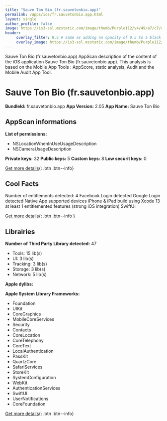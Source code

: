 ```yaml
---
title: "Sauve Ton Bio (fr.sauvetonbio.app)"
permalink: /apps/ios/fr.sauvetonbio.app.html
layout: single
author_profile: false
image: https://is3-ssl.mzstatic.com/image/thumb/Purple112/v4/49/a7/c7/49a7c76f-b927-91d7-53f3-58db5ee2b708/AppIcon-0-0-1x_U007emarketing-0-0-0-7-0-0-sRGB-0-0-0-GLES2_U002c0-512MB-85-220-0-0.png/512x512bb.jpg
header: 
     overlay_filter: 0.5 # same as adding an opacity of 0.5 to a black background
     overlay_image: https://is3-ssl.mzstatic.com/image/thumb/Purple112/v4/49/a7/c7/49a7c76f-b927-91d7-53f3-58db5ee2b708/AppIcon-0-0-1x_U007emarketing-0-0-0-7-0-0-sRGB-0-0-0-GLES2_U002c0-512MB-85-220-0-0.png/512x512bb.jpg
---
```

Sauve Ton Bio (fr.sauvetonbio.app) AppScan description of the content of the iOS application Sauve Ton Bio (fr.sauvetonbio.app). This analysis is based on the Mobile App Tools : AppScore, static analysis, Audit and the Mobile Audit App Tool.

# Sauve Ton Bio (fr.sauvetonbio.app)

**BundleId:** fr.sauvetonbio.app
**App Version:** 2.05
**App Name:** Sauve Ton Bio


## AppScan informations 

**List of permissions:** 
- NSLocationWhenInUseUsageDescription
- NSCameraUsageDescription
  
  
**Private keys:** 32
**Public keys:** 5
**Custom keys:** 8
**Low securit keys:** 0
  
[Get more details](/pricing.html){: .btn .btn--info}

## Cool Facts

Number of entitlements detected: 4
Facebook Login detected
Google Login detected
Native App
supported devices iPhone & iPad
build using Xcode 13
at least 1 entitlemented features (strong iOS integration)
SwiftUI
  
[Get more details](/pricing.html){: .btn .btn--info }

## Librairies 
**Number of Third Party Library detected:** 47
- Tools: 15 lib(s)
- UI: 3 lib(s)
- Tracking: 3 lib(s)
- Storage: 3 lib(s)
- Network: 5 lib(s)


**Apple dylibs:**


**Apple System Library Frameworks:**
- Foundation
- UIKit
- CoreGraphics
- MobileCoreServices
- Security
- Contacts
- CoreLocation
- CoreTelephony
- CoreText
- LocalAuthentication
- PassKit
- QuartzCore
- SafariServices
- StoreKit
- SystemConfiguration
- WebKit
- AuthenticationServices
- SwiftUI
- UserNotifications
- CoreFoundation


  
[Get more details](/pricing.html){: .btn .btn--info}

